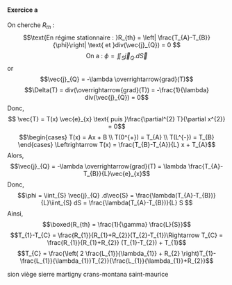#### Exercice a
On cherche $R_{th}$ : 
$$\text{En régime stationnaire : }R_{th} = \left| \frac{T_{A}-T_{B}}{\phi}\right| \text{ et }div(\vec{j}_{Q}) = 0 $$
$$\text{On a : }\phi = \iint_{S} \vec{j}_{Q}.d\vec{S}$$
or
$$\vec{j}_{Q} = -\lambda  \overrightarrow{grad}(T)$$
$$\Delta(T) = div(\overrightarrow{grad}(T)) = -\frac{1}{\lambda} div(\vec{j}_{Q}) = 0$$
Donc, 
$$ \vec{T} = T(x) \vec{e}_{x} \text{ puis }\frac{\partial^{2} T}{\partial x^{2}} = 0$$
$$\begin{cases}
T(x) = Ax + B \\
T(0^{+}) = T_{A} \\
T(L^{-}) = T_{B}
\end{cases} \Leftrightarrow T(x) = \frac{T_{B}-T_{A}}{L} x + T_{A}$$
Alors, 
$$\vec{j}_{Q} = -\lambda  \overrightarrow{grad}(T) = \lambda \frac{T_{A}-T_{B}}{L}\vec{e}_{x}$$
Donc, 
$$\phi = \iint_{S} \vec{j}_{Q} .d\vec{S} = \frac{\lambda(T_{A}-T_{B})}{L}\iint_{S} dS = \frac{\lambda(T_{A}-T_{B})}{L} S $$
Ainsi, 
$$\boxed{R_{th} = \frac{1}{\gamma} \frac{L}{S}}$$
$$T_{1}-T_{C} = \frac{R_{1}}{R_{1}+R_{2}}(T_{2}-T_{1})\Rightarrow T_{C} = \frac{R_{1}}{R_{1}+R_{2}} (T_{1}-T_{2}) + T_{1}$$
$$T_{C} = \frac{\left( 2 \frac{L_{1}}{\lambda_{1}} + R_{2} \right)T_{1}-\frac{L_{1}}{\lambda_{1}}T_{2}}{\frac{L_{1}}{\lambda_{1}}+R_{2}}$$



sion
viège
sierre
martigny
crans-montana
saint-maurice
